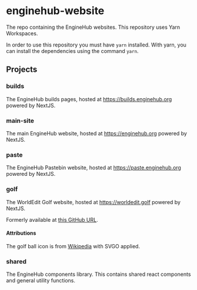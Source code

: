 # enginehub-website

The repo containing the EngineHub websites. This repository uses Yarn Workspaces.

In order to use this repository you must have `yarn` installed. With yarn, you can install the dependencies using the command `yarn`.

## Projects

### builds

The EngineHub builds pages, hosted at https://builds.enginehub.org powered by NextJS.

### main-site

The main EngineHub website, hosted at https://enginehub.org powered by NextJS.

### paste

The EngineHub Pastebin website, hosted at https://paste.enginehub.org powered by NextJS.

### golf

The WorldEdit Golf website, hosted at https://worldedit.golf powered by NextJS.

Formerly available at [this GitHub URL](https://github.com/me4502/WorldEditGolf).

#### Attributions

The golf ball icon is from [Wikipedia](https://commons.wikimedia.org/wiki/File:Golf_ball.svg) with SVGO applied.

### shared

The EngineHub components library. This contains shared react components and general utility functions.
